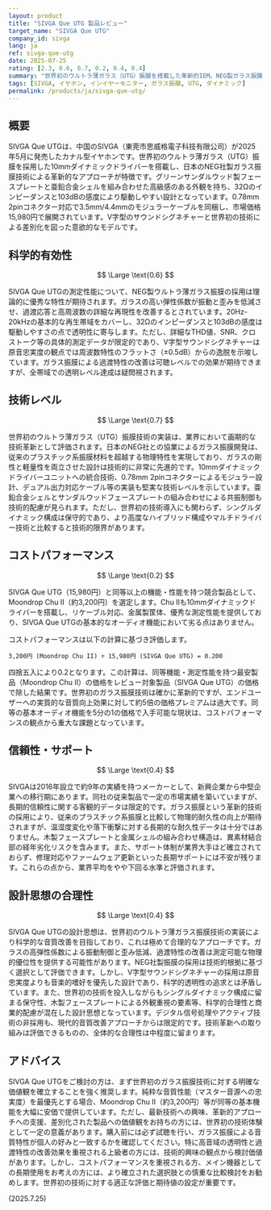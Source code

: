 ```yaml
---
layout: product
title: "SIVGA Que UTG 製品レビュー"
target_name: "SIVGA Que UTG"
company_id: sivga
lang: ja
ref: sivga-que-utg
date: 2025-07-25
rating: [2.3, 0.6, 0.7, 0.2, 0.4, 0.4]
summary: "世界初のウルトラ薄ガラス（UTG）振膜を搭載した革新的IEM。NEG製ガラス振膜による高い技術レベルを実現するが、同等機能を持つ低価格競合製品の存在により、コストパフォーマンスは大幅に劣る。"
tags: [SIVGA, イヤホン, インイヤーモニター, ガラス振膜, UTG, ダイナミック]
permalink: /products/ja/sivga-que-utg/
---
```


## 概要

SIVGA Que UTGは、中国のSIVGA（東莞市思威格電子科技有限公司）が2025年5月に発売したカナル型イヤホンです。世界初のウルトラ薄ガラス（UTG）振膜を採用した10mmダイナミックドライバーを搭載し、日本のNEG社製ガラス振膜技術による革新的なアプローチが特徴です。グリーンサンダルウッド製フェースプレートと亜鉛合金シェルを組み合わせた高級感のある外観を持ち、32Ωのインピーダンスと103dBの感度により駆動しやすい設計となっています。0.78mm 2pinコネクター対応で3.5mm/4.4mmのモジュラーケーブルを同梱し、市場価格15,980円で展開されています。V字型のサウンドシグネチャーと世界初の技術による差別化を図った意欲的なモデルです。

## 科学的有効性

$$ \Large \text{0.6} $$

SIVGA Que UTGの測定性能について、NEG製ウルトラ薄ガラス振膜の採用は理論的に優秀な特性が期待されます。ガラスの高い弾性係数が振動と歪みを低減させ、過渡応答と高周波数の詳細な再現性を改善するとされています。20Hz-20kHzの基本的な再生帯域をカバーし、32Ωのインピーダンスと103dBの感度は駆動しやすさの点で透明性に寄与します。ただし、詳細なTHD値、SNR、クロストーク等の具体的測定データが限定的であり、V字型サウンドシグネチャーは原音忠実度の観点では周波数特性のフラットさ（±0.5dB）からの逸脱を示唆しています。ガラス振膜による過渡特性の改善は可聴レベルでの効果が期待できますが、全帯域での透明レベル達成は疑問視されます。

## 技術レベル

$$ \Large \text{0.7} $$

世界初のウルトラ薄ガラス（UTG）振膜技術の実装は、業界において画期的な技術革新として評価されます。日本のNEG社との協業によるガラス振膜開発は、従来のプラスチック系振膜材料を超越する物理特性を実現しており、ガラスの剛性と軽量性を両立させた設計は技術的に非常に先進的です。10mmダイナミックドライバーユニットへの統合技術、0.78mm 2pinコネクターによるモジュラー設計、デュアル出力対応ケーブル等の実装も堅実な技術レベルを示しています。亜鉛合金シェルとサンダルウッドフェースプレートの組み合わせによる共振制御も技術的配慮が見られます。ただし、世界初の技術導入にも関わらず、シングルダイナミック構成は保守的であり、より高度なハイブリッド構成やマルチドライバー技術と比較すると技術的限界があります。

## コストパフォーマンス

$$ \Large \text{0.2} $$

SIVGA Que UTG（15,980円）と同等以上の機能・性能を持つ競合製品として、Moondrop Chu II（約3,200円）を選定します。Chu IIも10mmダイナミックドライバーを搭載し、リケーブル対応、金属製筐体、優秀な測定性能を提供しており、SIVGA Que UTGの基本的なオーディオ機能において劣る点はありません。

コストパフォーマンスは以下の計算に基づき評価します。

`3,200円 (Moondrop Chu II) ÷ 15,980円 (SIVGA Que UTG) = 0.200`

四捨五入により0.2となります。この計算は、同等機能・測定性能を持つ最安製品（Moondrop Chu II）の価格をレビュー対象製品（SIVGA Que UTG）の価格で除した結果です。世界初のガラス振膜技術は確かに革新的ですが、エンドユーザーへの実質的な音質向上効果に対して約5倍の価格プレミアムは過大です。同等の基本オーディオ機能を5分の1の価格で入手可能な現状は、コストパフォーマンスの観点から重大な課題となっています。

## 信頼性・サポート

$$ \Large \text{0.4} $$

SIVGAは2016年設立で約9年の実績を持つメーカーとして、新興企業から中堅企業への移行期にあります。同社の従来製品で一定の市場実績を築いていますが、長期的信頼性に関する客観的データは限定的です。ガラス振膜という革新的技術の採用により、従来のプラスチック系振膜と比較して物理的耐久性の向上が期待されますが、温湿度変化や落下衝撃に対する長期的な耐久性データは十分ではありません。木製フェースプレートと金属シェルの組み合わせ構造は、異素材結合部の経年劣化リスクを含みます。また、サポート体制が業界大手ほど確立されておらず、修理対応やファームウェア更新といった長期サポートには不安が残ります。これらの点から、業界平均をやや下回る水準と評価されます。

## 設計思想の合理性

$$ \Large \text{0.4} $$

SIVGA Que UTGの設計思想は、世界初のウルトラ薄ガラス振膜技術の実装により科学的な音質改善を目指しており、これは極めて合理的なアプローチです。ガラスの高弾性係数による振動制御と歪み低減、過渡特性の改善は測定可能な物理的優位性を提供する可能性があります。NEG社製振膜の採用は技術的根拠に基づく選択として評価できます。しかし、V字型サウンドシグネチャーの採用は原音忠実度よりも音楽的嗜好を優先した設計であり、科学的透明性の追求とは矛盾しています。また、世界初の技術を投入しながらもシングルダイナミック構成に留まる保守性、木製フェースプレートによる外観重視の要素等、科学的合理性と商業的配慮が混在した設計思想となっています。デジタル信号処理やアクティブ技術の非採用も、現代的音質改善アプローチからは限定的です。技術革新への取り組みは評価できるものの、全体的な合理性は中程度に留まります。

## アドバイス

SIVGA Que UTGをご検討の方は、まず世界初のガラス振膜技術に対する明確な価値観を確立することを強く推奨します。純粋な音質性能（マスター音源への忠実度）を最優先とする場合、Moondrop Chu II（約3,200円）等が同等の基本機能を大幅に安価で提供しています。ただし、最新技術への興味、革新的アプローチへの支援、差別化された製品への価値観をお持ちの方には、世界初の技術体験として一定の意義があります。購入前には必ず試聴を行い、ガラス振膜による音質特性が個人の好みと一致するかを確認してください。特に高音域の透明性と過渡特性の改善効果を重視される上級者の方には、技術的興味の観点から検討価値があります。しかし、コストパフォーマンスを重視される方、メイン機器としての長期使用をお考えの方には、より確立された選択肢との慎重な比較検討をお勧めします。世界初の技術に対する適正な評価と期待値の設定が重要です。

(2025.7.25)
